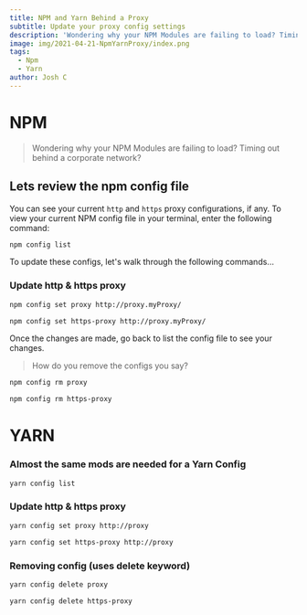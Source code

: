 ```yaml
---
title: NPM and Yarn Behind a Proxy
subtitle: Update your proxy config settings
description: 'Wondering why your NPM Modules are failing to load? Timing out behind a corporate network?'
image: img/2021-04-21-NpmYarnProxy/index.png
tags:
  - Npm
  - Yarn
author: Josh C
---
```


# NPM

> Wondering why your NPM Modules are failing to load? Timing out behind a corporate network?

## Lets review the npm config file

You can see your current `http` and `https` proxy configurations, if any. To view your current NPM config file in your terminal, enter the following command:

```bash
npm config list
```

To update these configs, let's walk through the following commands...

### Update http & https proxy

```bash
npm config set proxy http://proxy.myProxy/

npm config set https-proxy http://proxy.myProxy/
```

Once the changes are made, go back to list the config file to see your changes.

> How do you remove the configs you say?

```bash
npm config rm proxy

npm config rm https-proxy
```

# YARN

### Almost the same mods are needed for a Yarn Config

```bash
yarn config list
```

### Update http & https proxy

```bash
yarn config set proxy http://proxy

yarn config set https-proxy http://proxy
```

### Removing config (uses delete keyword)

```bash
yarn config delete proxy

yarn config delete https-proxy
```
